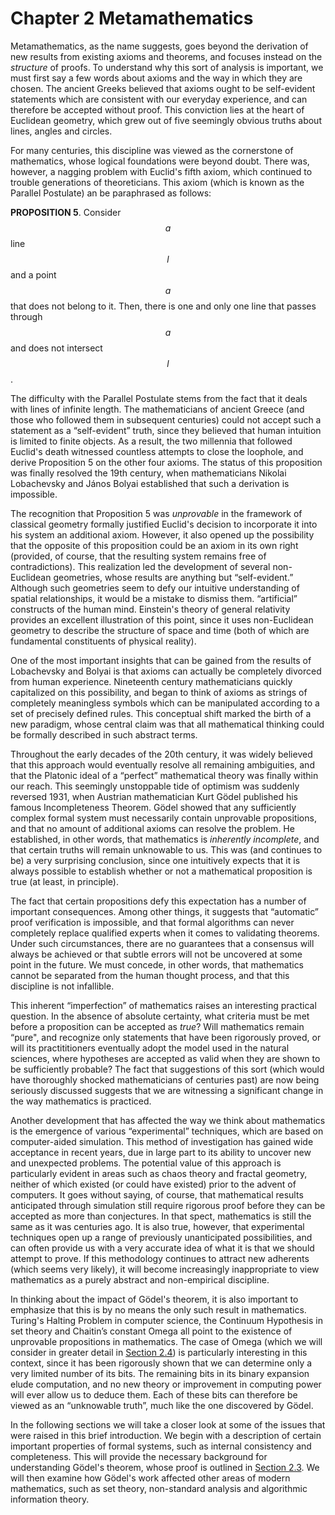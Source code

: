 # Chapter 2 Metamathematics

Metamathematics, as the name suggests, goes beyond the derivation of new results from existing axioms and theorems, and focuses instead on the *structure* of proofs. To understand why this sort of analysis is important, we must first say a few words about axioms and the way in which they are chosen. The ancient Greeks believed that axioms ought to be self-evident statements which are consistent with our everyday experience, and can therefore be accepted without proof. This conviction lies at the heart of Euclidean geometry, which grew out of five seemingly obvious truths about lines, angles and circles.

For many centuries, this discipline was viewed as the cornerstone of mathematics, whose logical foundations were beyond doubt. There was, however, a nagging problem with Euclid's fifth axiom, which continued to trouble generations of theoreticians. This axiom (which is known as the Parallel Postulate) an be paraphrased as follows:

__PROPOSITION 5__. Consider $$a$$ line $$l$$ and a point $$a$$ that does not belong to it. Then, there is one and only one line that passes through $$a$$ and does not intersect $$l$$.

The difficulty with the Parallel Postulate stems from the fact that it deals with lines of infinite length. The mathematicians of ancient Greece (and those who followed them in subsequent centuries) could not accept such a statement as a “self-evident” truth, since they believed that human intuition is limited to finite objects. As a result, the two millennia that followed Euclid's death witnessed countless attempts to close the loophole, and derive Proposition 5 on the other four axioms. The status of this proposition was finally resolved the 19th century, when mathematicians Nikolai Lobachevsky and János Bolyai established that such a derivation is impossible.

The recognition that Proposition 5 was *unprovable* in the framework of classical geometry formally justified Euclid's decision to incorporate it into his system an additional axiom. However, it also opened up the possibility that the opposite of this proposition could be an axiom in its own right (provided, of course, that the resulting system remains free of contradictions). This realization led the development of several non-Euclidean geometries, whose results are anything but “self-evident.” Although such geometries seem to defy our intuitive understanding of spatial relationships, it would be a mistake to dismiss them. “artificial” constructs of the human mind. Einstein's theory of general relativity provides an excellent illustration of this point, since it uses non-Euclidean geometry to describe the structure of space and time (both of which are fundamental constituents of physical reality).
 
One of the most important insights that can be gained from the results of Lobachevsky and Bolyai is that axioms can actually be completely divorced from human experience. Nineteenth century mathematicians quickly capitalized on this possibility, and began to think of axioms as strings of completely meaningless symbols which can be manipulated according to a set of precisely defined rules. This conceptual shift marked the birth of a new paradigm, whose central claim was that all mathematical thinking could be formally described in such abstract terms.

Throughout the early decades of the 20th century, it was widely believed that this approach would eventually resolve all remaining ambiguities, and that the Platonic ideal of a “perfect” mathematical theory was finally within our reach. This seemingly unstoppable tide of optimism was suddenly reversed 1931, when Austrian mathematician Kurt Gödel published his famous Incompleteness Theorem. Gödel showed that any sufficiently complex formal system must necessarily contain unprovable propositions, and that no amount of additional axioms can resolve the problem. He established, in other words, that mathematics is *inherently incomplete*, and that certain truths will remain unknowable to us. This was (and continues to be) a very surprising conclusion, since one intuitively expects that it is always possible to establish whether or not a mathematical proposition is true (at least, in principle).

The fact that certain propositions defy this expectation has a number of important consequences. Among other things, it suggests that “automatic” proof verification is impossible, and that formal algorithms can never completely replace qualified experts when it comes to validating theorems. Under such circumstances, there are no guarantees that a consensus will always be achieved or that subtle errors will not be uncovered at some point in the future. We must concede, in other words, that mathematics cannot be separated from the human thought process, and that this discipline is not infallible.

This inherent “imperfection” of mathematics raises an interesting practical question. In the absence of absolute certainty, what criteria must be met before a proposition can be accepted as *true*? Will mathematics remain “pure", and recognize only statements that have been rigorously proved, or will its practititioners eventually adopt the model used in the natural sciences, where hypotheses are accepted as valid when they are shown to be sufficiently probable? The fact that suggestions of this sort (which would have thoroughly shocked mathematicians of centuries past) are now being seriously discussed suggests that we are witnessing a significant change in the way mathematics is practiced.

Another development that has affected the way we think about mathematics is the emergence of various “experimental” techniques, which are based on computer-aided simulation. This method of investigation has gained wide acceptance in recent years, due in large part to its ability to uncover new and unexpected problems. The potential value of this approach is particularly evident in areas such as chaos theory and fractal geometry, neither of which existed (or could have existed) prior to the advent of computers. It goes without saying, of course, that mathematical results anticipated through simulation still require rigorous proof before they can be accepted as more than conjectures. In that spect, mathematics is still the same as it was centuries ago. It is also true, however, that experimental techniques open up a range of previously unanticipated possibilities, and can often provide us with a very accurate idea of what it is that we should attempt to prove. If this methodology continues to attract new adherents (which seems very likely), it will become increasingly inappropriate to view mathematics as a purely abstract and non-empirical discipline.

In thinking about the impact of Gödel's theorem, it is also important to emphasize that this is by no means the only such result in mathematics. Turing's Halting Problem in computer science, the Continuum Hypothesis in set theory and Chaitin’s constant Omega all point to the existence of unprovable propositions in mathematics. The case of Omega (which we will consider in greater detail in [Section 2.4]()) is particularly interesting in this context, since it has been rigorously shown that we can determine only a very limited number of its bits. The remaining bits in its binary expansion elude computation, and no new theory or improvement in computing power will ever allow us to deduce them. Each of these bits can therefore be viewed as an “unknowable truth”, much like the one discovered by Gödel.

In the following sections we will take a closer look at some of the issues that were raised in this brief introduction. We begin with a description of certain important properties of formal systems, such as internal consistency and completeness. This will provide the necessary background for understanding Gödel's theorem, whose proof is outlined in [Section 2.3](). We will then examine how Gödel's work affected other areas of modern mathematics, such as set theory, non-standard analysis and algorithmic information theory.
